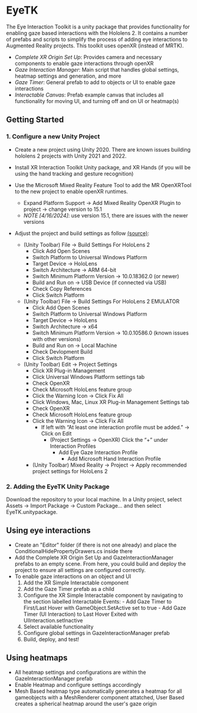 # EyeTK
The Eye Interaction Toolkit is a unity package that provides functionality for enabling gaze based interactions with the Hololens 2. It contains a number of prefabs and scripts to simplify the process of adding eye interactions to Augmented Reality projects. This toolkit uses openXR (instead of MRTK). 

- *Complete XR Origin Set Up*: Provides camera and necessary components to enable gaze interactions through openXR
- *Gaze Interaction Manager*: Main script that handles global settings, heatmap settings and generation, and more
- *Gaze Timer*: General prefab to add to objects or UI to enable gaze interactions
- *Interactable Canvas*: Prefab example canvas that includes all functionality for moving UI, and turning off and on UI or heatmap(s)

## Getting Started


### 1. Configure a new Unity Project
- Create a new project using Unity 2020. There are known issues building hololens 2 projects with Unity 2021 and 2022.
- Install XR Interaction Toolkit Unity package, and XR Hands (if you will be using the hand tracking and gesture recognition)
- Use the Microsoft Mixed Reality Feature Tool to add the MR OpenXRTool to the new project to enable openXR runtimes.
    - Expand Platform Support -> Add Mixed Reality OpenXR Plugin to project -> change version to 15.1
    - *NOTE [4/16/2024]*: use version 15.1, there are issues with the newer versions
- Adjust the project and build settings as follow [(source)](http://www.lancelarsen.com/xr-step-by-step-2023-hololens-2-setting-up-your-project-in-unity-2022-mrtk-2-8-3-visual-studio-2022/):

    - (Unity Toolbar) File -> Build Settings For HoloLens 2
        - Click Add Open Scenes
        - Switch Platform to Universal Windows Platform
        - Target Device -> HoloLens
        - Switch Architecture -> ARM 64-bit
        - Switch Minimum Platform Version -> 10.0.18362.0 (or newer)
        - Build and Run on -> USB Device (if connected via USB)
        - Check Copy References
        - Click Switch Platform
  - (Unity Toolbar) File -> Build Settings For HoloLens 2 EMULATOR
    - Click Add Open Scenes
    - Switch Platform to Universal Windows Platform
    - Target Device -> HoloLens
    - Switch Architecture -> x64
    - Switch Minimum Platform Version -> 10.0.10586.0 (known issues with other versions)
    - Build and Run on -> Local Machine
     - Check Devlopment Build
    - Click Switch Platform
  - (Unity Toolbar) Edit -> Project Settings
    - Click XR Plug-in Management
    - Click Universal Windows Platform settings tab
    - Check OpenXR
    - Check Microsoft HoloLens feature group
    - Click the Warning Icon -> Click Fix All
    - Click Windows, Mac, Linux XR Plug-in Management Settings tab
    - Check OpenXR
    - Check Microsoft HoloLens feature group
    - Click the Warning Icon -> Click Fix All
      - If left with “At least one interaction profile must be added.” -> Click on Edit
        - (Project Settings -> OpenXR) Click the “+” under Interaction Profiles
          - Add Eye Gaze Interaction Profile
            - Add Microsoft Hand Interaction Profile
    - (Unity Toolbar) Mixed Reality -> Project -> Apply recommended project settings for HoloLens 2


 ### 2. Adding the EyeTK Unity Package
 Download the repository to your local machine. In a Unity project, select Assets -> Import Package -> Custom Package... and then select EyeTK.unitypackage.

 ## Using eye interactions
 - Create an "Editor" folder (if there is not one already) and place the ConditionalHidePropertyDrawers.cs inside there
 - Add the Complete XR Origin Set Up and GazeInteractionManager prefabs to an empty scene. From here, you could build and deploy the project to ensure all settings are configured correctly.
 - To enable gaze interactions on an object and UI
    1. Add the XR Simple Interactable component
    2. Add the Gaze Timer prefab as a child
    3. Configure the XR Simple Interactable component by navigating to the section labelled Interactable Events:
           - Add Gaze Timer to First/Last Hover with GameObject.SetActive set to true
           - Add Gaze Timer (UI Interaction) to Last Hover Exited with UIInteraction.setInactive
    5. Select available functionality
    6. Configure global settings in GazeInteractionManager prefab
    7. Build, deploy, and test!

 ## Using heatmaps
 - All heatmap settings and configurations are within the GazeInteractionManager prefab
 - Enable Heatmap and configure settings accordingly
 - Mesh Based heatmap type automatically generates a heatmap for all gameobjects with a MeshRenderer component attatched, User Based creates a spherical heatmap around the user's gaze origin
